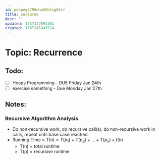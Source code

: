 ```yaml
---
id: pdbpeg6790wnu58bfog64if
title: Lecture6
desc: ''
updated: 1737147094361
created: 1737145943514
---
```

# Topic: Recurrence

## Todo:
- [ ] Heaps Programming - DUE Friday Jan 24th
- [ ] exercise something - Due Monday Jan 27th

## Notes:
### Recursive Algorithm Analysis
- Do non-recursive work, do recursive call(s), do non-recursive work in calls, repeat until base case reached
- Running Time = $T(n) = T(p_1) + T(p_2) + ... + T(p_x) + f(n)$
  - T(n) = total runtime
  - T(p) = recursive runtime